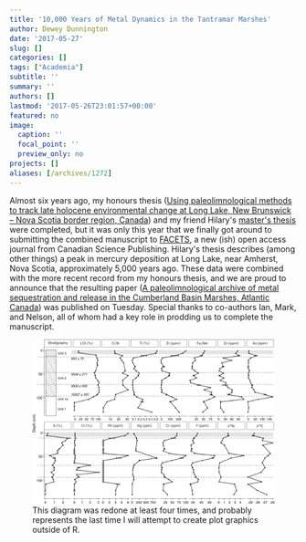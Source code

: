 ```yaml
---
title: '10,000 Years of Metal Dynamics in the Tantramar Marshes'
author: Dewey Dunnington
date: '2017-05-27'
slug: []
categories: []
tags: ["Academia"]
subtitle: ''
summary: ''
authors: []
lastmod: '2017-05-26T23:01:57+00:00'
featured: no
image:
  caption: ''
  focal_point: ''
  preview_only: no
projects: []
aliases: [/archives/1272]
---
```


Almost six years ago, my honours thesis (<a href="https://scholar.acadiau.ca/islandora/object/theses:847">Using paleolimnological methods to track late holocene environmental change at Long Lake, New Brunswick – Nova Scotia border region, Canada</a>) and my friend Hilary's <a href="http://scholar.acadiau.ca/islandora/object/theses:247">master's thesis</a> were completed, but it was only this year that we finally got around to submitting the combined manuscript to <a href="http://facetsjournal.com/">FACETS</a>, a new (ish) open access journal from Canadian Science Publishing. Hilary's thesis describes (among other things) a peak in mercury deposition at Long Lake, near Amherst, Nova Scotia, approximately 5,000 years ago. These data were combined with the more recent record from my honours thesis, and we are proud to announce that the resulting paper (<a href="https://facetsjournal.com/article/facets-2017-0004/">A paleolimnological archive of metal sequestration and release in the Cumberland Basin Marshes, Atlantic Canada</a>) was published on Tuesday. Special thanks to co-authors Ian, Mark, and Nelson, all of whom had a key role in prodding us to complete the manuscript.

<figure><img src="facets-2017-0004-f3-standard.png"/><figcaption>This diagram was redone at least four times, and probably represents the last time I will attempt to create plot graphics outside of R.</figcaption></figure>
